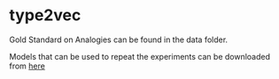 # type2vec

Gold Standard on Analogies can be found in the data folder.

Models that can be used to repeat the experiments can be downloaded from [here](http://inside.disco.unimib.it/download/federico/type2vec/)
